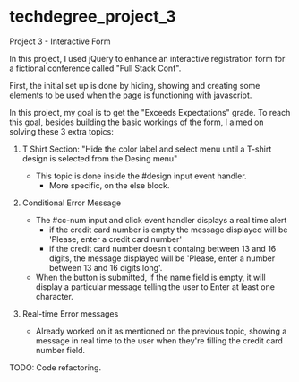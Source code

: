 # techdegree_project_3
 Project 3 - Interactive Form

 In this project, I used jQuery to enhance an interactive registration form for a fictional
 conference called "Full Stack Conf".

 First, the initial set up is done by hiding, showing and creating some elements to be used
 when the page is functioning with javascript.

 In this project, my goal is to get the "Exceeds Expectations" grade.
 To reach this goal, besides building the basic workings of the form, I aimed
 on solving these 3 extra topics:

1. T Shirt Section: "Hide the color label and select menu until a T-shirt design is selected from the Desing menu"
    - This topic is done inside the #design input event handler. 
        - More specific, on the else block.

2. Conditional Error Message
    - The #cc-num input and click event handler displays a real time alert
        - if the credit card number is empty the message displayed will be 'Please, enter a credit card number'
        - if the credit card number doesn't containg between 13 and 16 digits, the message displayed will be 
        'Please, enter a number between 13 and 16 digits long'.
    - When the button is submitted, if the name field is empty, it will display a particular message telling the
    user to Enter at least one character.

3. Real-time Error messages
    - Already worked on it as mentioned on the previous topic, showing a message in real time to the user
    when they're filling the credit card number field.

TODO: Code refactoring.
